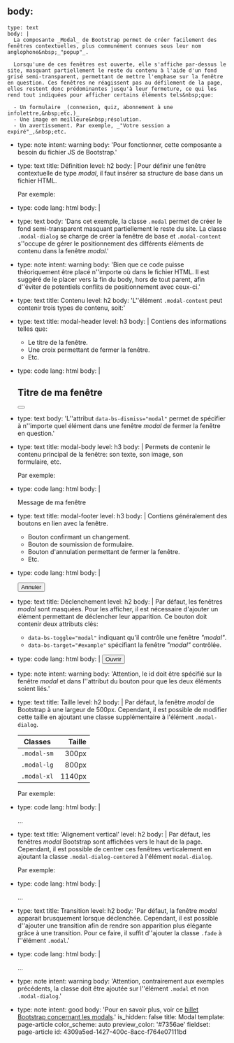 body:
  -
    type: text
    body: |
      La composante _Modal_ de Bootstrap permet de créer facilement des fenêtres contextuelles, plus communément connues sous leur nom anglophone&nbsp;_"popup"_. 
      
      Lorsqu'une de ces fenêtres est ouverte, elle s'affiche par-dessus le site, masquant partiellement le reste du contenu à l'aide d'un fond grisé semi-transparent, permettant de mettre l'emphase sur la fenêtre en question. Ces fenêtres ne réagissent pas au défilement de la page, elles restent donc prédominantes jusqu'à leur fermeture, ce qui les rend tout indiquées pour afficher certains éléments tels&nbsp;que:
      
      - Un formulaire _(connexion, quiz, abonnement à une infolettre,&nbsp;etc.)_
      - Une image en meilleure&nbsp;résolution.
      - Un avertissement. Par exemple, _"Votre session a expiré"_,&nbsp;etc.
  -
    type: note
    intent: warning
    body: 'Pour fonctionner, cette composante a besoin du fichier JS de&nbsp;Bootstrap.'
  -
    type: text
    title: Définition
    level: h2
    body: |
      Pour définir une fenêtre contextuelle de type _modal_, il faut insérer sa structure de base dans un fichier&nbsp;HTML. 
      
      Par exemple:
  -
    type: code
    lang: html
    body: |
      <div class="modal" tabindex="-1">
        <div class="modal-dialog">
          <div class="modal-content">
          </div>
        </div>
      </div>
  -
    type: text
    body: 'Dans cet exemple, la classe `.modal` permet de créer le fond semi-transparent masquant partiellement le reste du site. La classe `.modal-dialog` se charge de créer la fenêtre de base et `.modal-content` s''occupe de gérer le positionnement des différents éléments de contenu dans la fenêtre&nbsp;_modal_.'
  -
    type: note
    intent: warning
    body: 'Bien que ce code puisse théoriquement être placé n''importe où dans le fichier HTML. Il est suggéré de le placer vers la fin du body, hors de tout parent, afin d''éviter de potentiels conflits de positionnement avec&nbsp;ceux-ci.'
  -
    type: text
    title: Contenu
    level: h2
    body: 'L''élément `.modal-content` peut contenir trois types de contenu,&nbsp;soit:'
  -
    type: text
    title: modal-header
    level: h3
    body: |
      Contiens des informations telles&nbsp;que: 
      
      - Le titre de la&nbsp;fenêtre.
      - Une croix permettant de fermer la&nbsp;fenêtre.
      - Etc.
  -
    type: code
    lang: html
    body: |
      <div class="modal-header">
        <h2 class="modal-title">Titre de ma fenêtre</h2>
        <button class="btn-close" data-bs-dismiss="modal" aria-label="Fermer la fenêtre"></button>
      </div>
  -
    type: text
    body: 'L''attribut `data-bs-dismiss="modal"` permet de spécifier à n''importe quel élément dans une fenêtre _modal_ de fermer la fenêtre en&nbsp;question.'
  -
    type: text
    title: modal-body
    level: h3
    body: |
      Permets de contenir le contenu principal de la fenêtre: son texte, son image, son formulaire,&nbsp;etc.
      
      Par exemple:
  -
    type: code
    lang: html
    body: |
      <div class="modal-body">
        <p>Message de ma fenêtre</p>
      </div>
  -
    type: text
    title: modal-footer
    level: h3
    body: |
      Contiens généralement des boutons en lien avec la&nbsp;fenêtre. 
      
      - Bouton confirmant un&nbsp;changement.
      - Bouton de soumission de&nbsp;formulaire.
      - Bouton d'annulation permettant de fermer la&nbsp;fenêtre.
      - Etc.
  -
    type: code
    lang: html
    body: |
      <div class="modal-footer">
        <button class="btn" data-bs-dismiss="modal">Annuler</button>
      </div>
  -
    type: text
    title: Déclenchement
    level: h2
    body: |
      Par défaut, les fenêtres _modal_ sont masquées. Pour les afficher, il est nécessaire d'ajouter un élément permettant de déclencher leur apparition. Ce bouton doit contenir deux attributs&nbsp;clés:
      
      - `data-bs-toggle="modal"` indiquant qu'il contrôle une fenêtre&nbsp;_"modal"_.
      - `data-bs-target="#example"` spécifiant la fenêtre _"modal"_&nbsp;contrôlée.
  -
    type: code
    lang: html
    body: |
      <button class="btn" data-bs-toggle="modal" data-bs-target="#example">
        Ouvrir
      </button>
  -
    type: note
    intent: warning
    body: 'Attention, le id doit être spécifié sur la fenêtre _modal_ et dans l''attribut du bouton pour que les deux éléments soient&nbsp;liés.'
  -
    type: text
    title: Taille
    level: h2
    body: |
      Par défaut, la fenêtre _modal_ de Bootstrap à une largeur de 500px. Cependant, il est possible de modifier cette taille en ajoutant une classe supplémentaire à l'élément `.modal-dialog`.
      
      | Classes       | Taille    |
      | ------------- | ---------:|
      | `.modal-sm`  | 300px     |
      | `.modal-lg`  | 800px     |
      | `.modal-xl`  | 1140px    |
      
      Par exemple:
  -
    type: code
    lang: html
    body: |
      <div class="modal" tabindex="-1">
        <div class="modal-dialog modal-lg">...</div>
      </div>
  -
    type: text
    title: 'Alignement vertical'
    level: h2
    body: |
      Par défaut, les fenêtres _modal_ Bootstrap sont affichées vers le haut de la page. Cependant, il est possible de centrer ces fenêtres verticalement en ajoutant la classe `.modal-dialog-centered` à l'élément `modal-dialog`.
      
      Par exemple:
  -
    type: code
    lang: html
    body: |
      <div class="modal" tabindex="-1">
        <div class="modal-dialog modal-dialog-centered">...</div>
      </div>
  -
    type: text
    title: Transition
    level: h2
    body: 'Par défaut, la fenêtre _modal_ apparait brusquement lorsque déclenchée. Cependant, il est possible d''ajouter une transition afin de rendre son apparition plus élégante grâce à une transition. Pour ce faire, il suffit d''ajouter la classe `.fade` à l''élément&nbsp;`.modal`.'
  -
    type: code
    lang: html
    body: |
      <div class="modal fade" tabindex="-1">
        <div class="modal-dialog">...</div>
      </div>
  -
    type: note
    intent: warning
    body: 'Attention, contrairement aux exemples précédents, la classe doit être ajoutée sur l''élément `.modal` et non `.modal-dialog`.'
  -
    type: note
    intent: good
    body: 'Pour en savoir plus, voir ce [billet Bootstrap concernant les&nbsp;modals](https://getbootstrap.com/docs/5.0/components/modal/).'
is_hidden: false
title: Modal
template: page-article
color_scheme: auto
preview_color: '#7356ae'
fieldset: page-article
id: 4309a5ed-1427-400c-8acc-f764e07111bd
